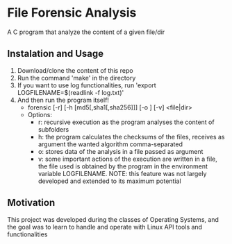 # File Forensic Analysis

A C program that analyze the content of a given file/dir

## Instalation and Usage

 1. Download/clone the content of this repo
 2. Run the command 'make' in the directory
 3. If you want to use log functionalities, run 'export LOGFILENAME=$(readlink -f log.txt)'
 4. And then run the program itself!
    * forensic [-r] [-h [md5[,sha1[,sha256]]] [-o <outfile>] [-v] <file|dir>
    * Options:
      - r: recursive execution as the program analyses the content of subfolders
      - h: the program calculates the checksums of the files, receives as argument the wanted algorithm comma-separated 
      - o: stores data of the analysis in a file passed as argument
      - v: some important actions of the execution are written in a file, the file used is obtained by the program in the environment variable LOGFILENAME. NOTE: this feature was not largely developed and extended to its maximum potential

## Motivation

This project was developed during the classes of Operating Systems, and the goal was to learn to handle and operate with Linux API tools and functionalities